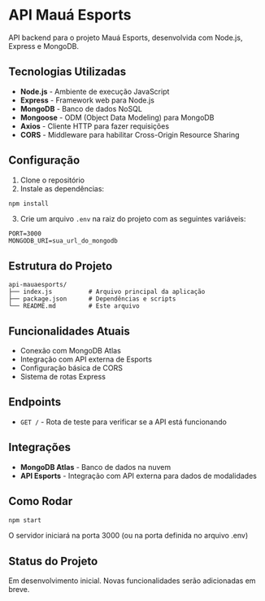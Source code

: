 # API Mauá Esports

API backend para o projeto Mauá Esports, desenvolvida com Node.js, Express e MongoDB.

## Tecnologias Utilizadas

- **Node.js** - Ambiente de execução JavaScript
- **Express** - Framework web para Node.js
- **MongoDB** - Banco de dados NoSQL
- **Mongoose** - ODM (Object Data Modeling) para MongoDB
- **Axios** - Cliente HTTP para fazer requisições
- **CORS** - Middleware para habilitar Cross-Origin Resource Sharing

## Configuração

1. Clone o repositório
2. Instale as dependências:
```bash
npm install
```

3. Crie um arquivo `.env` na raiz do projeto com as seguintes variáveis:
```env
PORT=3000
MONGODB_URI=sua_url_do_mongodb
```

## Estrutura do Projeto

```
api-mauaesports/
├── index.js          # Arquivo principal da aplicação
├── package.json      # Dependências e scripts
└── README.md         # Este arquivo
```

## Funcionalidades Atuais

- Conexão com MongoDB Atlas
- Integração com API externa de Esports
- Configuração básica de CORS
- Sistema de rotas Express

## Endpoints

- `GET /` - Rota de teste para verificar se a API está funcionando

## Integrações

- **MongoDB Atlas** - Banco de dados na nuvem
- **API Esports** - Integração com API externa para dados de modalidades

## Como Rodar

```bash
npm start
```

O servidor iniciará na porta 3000 (ou na porta definida no arquivo .env)

## Status do Projeto

Em desenvolvimento inicial. Novas funcionalidades serão adicionadas em breve. 
